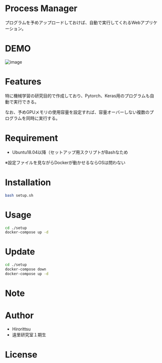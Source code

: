 # Process Manager

プログラムを予めアップロードしておけば、自動で実行してくれるWebアプリケーション。  

# DEMO

![image](https://user-images.githubusercontent.com/33301907/88943540-926a0280-d2c6-11ea-8418-4411e00177bc.png)

# Features

特に機械学習の研究目的で作成しており、Pytorch、Keras用のプログラムも自動で実行できる。

なお、予めGPUメモリの使用容量を設定すれば、容量オーバーしない複数のプログラムを同時に実行する。

# Requirement

* Ubuntu18.04以降（セットアップ用スクリプトがBashなため

※設定ファイルを見ながらDockerが動かせるならOSは問わない

# Installation

```bash
bash setup.sh
```

# Usage

```bash
cd ./setup
docker-compose up -d
```
# Update
```bash
cd ./setup
docker-compose down
docker-compose up -d
```

# Note

# Author

* Hirorittsu
* 遠里研究室１期生

# License


